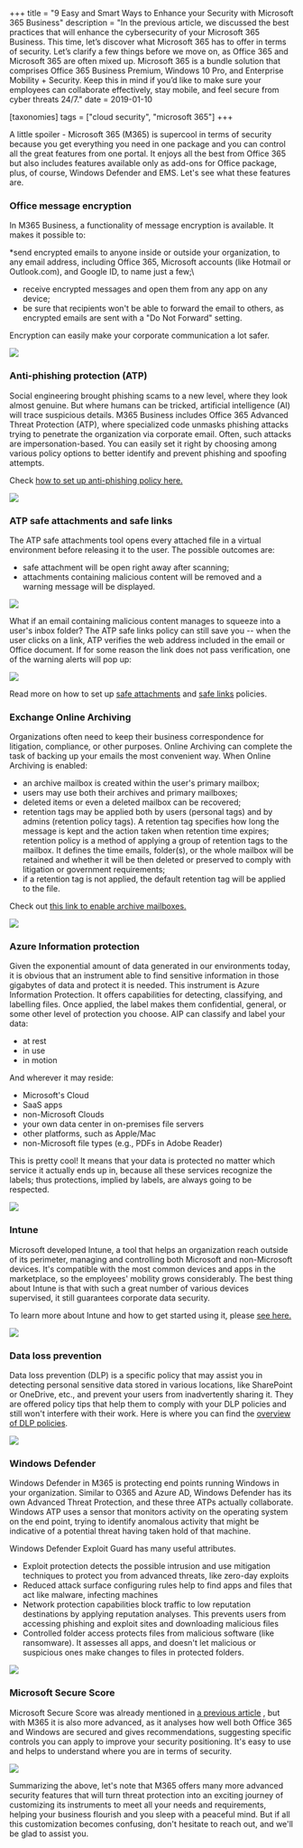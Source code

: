 +++
title = "9 Easy and Smart Ways to Enhance your Security with Microsoft 365 Business"
description = "In the previous article, we  discussed the best practices that will enhance the cybersecurity of your Microsoft 365 Business. This time, let’s discover what Microsoft 365 has to offer in terms of security. Let’s clarify a few things before we move on, as Office 365 and Microsoft 365 are often mixed up. Microsoft 365 is a bundle solution that comprises Office 365 Business Premium, Windows 10 Pro, and Enterprise Mobility + Security. Keep this in mind if you’d like to make sure your employees can collaborate effectively, stay mobile, and feel secure from cyber threats 24/7."
date = 2019-01-10

[taxonomies]
tags = ["cloud security", "microsoft 365"]
+++

A little spoiler - Microsoft 365 (M365) is supercool in terms of
security because you get everything you need in one package and you can
control all the great features from one portal. It enjoys all the best
from Office 365 but also includes features available only as add-ons for
Office package, plus, of course, Windows Defender and EMS.
Let's see what these features are.

### Office message encryption

In M365 Business, a functionality of message encryption is available. It
makes it possible to:

\*send encrypted emails to anyone inside or outside your organization,
to any email address, including Office 365, Microsoft accounts (like
Hotmail or Outlook.com), and Google ID, to name just a few;\

-   receive encrypted messages and open them from any app on any device;
-   be sure that recipients won't be able to forward the email to
    others, as encrypted emails are sent with a "Do Not Forward"
    setting.

Encryption can easily make your corporate communication a lot safer. 

![](https://o365hq.com/images/198.png)

### Anti-phishing protection (ATP)

Social engineering brought phishing scams to a new level, where they
look almost genuine. But where humans can be tricked, artificial
intelligence (AI) will trace suspicious details. M365 Business includes
Office 365 Advanced Threat Protection (ATP), where specialized
code unmasks phishing attacks trying to penetrate the organization via
corporate email. Often, such attacks are impersonation-based. You can
easily set it right by choosing among various policy options to better
identify and prevent phishing and spoofing attempts.

Check [how to set up anti-phishing policy
here.](https://docs.microsoft.com/en-us/office365/securitycompliance/set-up-anti-phishing-policies)

![](https://o365hq.com/images/199.png)

###  ATP safe attachments and safe links

The ATP safe attachments tool opens every attached file in a
virtual environment before releasing it to the user. The possible
outcomes are:

-   safe attachment will be open right away after scanning;
-   attachments containing malicious content will be removed and a
    warning message will be displayed.

![](https://o365hq.com/images/200.png)

What if an email containing malicious content manages to squeeze into
a user's inbox folder? The ATP safe links policy can still save you
-- when the user clicks on a link, ATP verifies the web address included in the email or Office document. If for some
reason the link does not pass verification, one of the warning alerts
will pop up:

![](https://o365hq.com/images/201.png)

Read more on how to set up [safe
attachments](https://docs.microsoft.com/en-us/office365/securitycompliance/set-up-atp-safe-attachments-policies)
and [safe
links](https://docs.microsoft.com/en-us/office365/securitycompliance/set-up-atp-safe-links-policies)
policies.

### Exchange Online Archiving

Organizations often need to keep their business correspondence for
litigation, compliance, or other purposes. Online Archiving can complete
the task of backing up your emails the most convenient way. When Online
Archiving is enabled:

-   an archive mailbox is created within the user's primary mailbox;
-   users may use both their archives and primary mailboxes;
-   deleted items or even a deleted mailbox can be recovered;
-   retention tags may be applied both by users (personal tags) and by
    admins (retention policy tags). A retention tag specifies how long the
    message is kept and the action taken when retention time expires;
    retention policy is a method of applying a group of retention tags
    to the mailbox. It defines the time emails, folder(s), or the whole
    mailbox will be retained and whether it will be then deleted or
    preserved to comply with litigation or government requirements;
-   if a retention tag is not applied, the default retention tag will be
    applied to the file.

Check out [this link to enable archive
mailboxes.](https://docs.microsoft.com/en-us/office365/securitycompliance/enable-archive-mailboxes)

![](https://o365hq.com/images/202.png)

### Azure Information protection

Given the exponential amount of data generated in our environments
today, it is obvious that an instrument able to find sensitive
information in those gigabytes of data and protect it is needed. This
instrument is Azure Information Protection. It offers capabilities for
detecting, classifying, and labelling files. Once applied, the label makes
them confidential, general, or some other level of protection you choose. AIP can
classify and label your data:

-   at rest
-   in use
-   in motion

And wherever it may reside:

-   Microsoft's Cloud
-   SaaS apps
-   non-Microsoft Clouds
-   your own data center in on-premises file servers
-   other platforms, such as Apple/Mac
-   non-Microsoft file types (e.g., PDFs in Adobe Reader)

This is pretty cool! It means that your data is protected no matter
which service it actually ends up in, because all these services
recognize the labels; thus protections, implied by labels, are always
going to be respected.

![](https://o365hq.com/images/203.png)

### Intune

Microsoft developed Intune, a tool that helps an organization reach
outside of its perimeter, managing and controlling both Microsoft and
non-Microsoft devices. It's compatible with the most common devices and
apps in the marketplace, so the employees' mobility grows
considerably. The best thing about Intune is that with such a great
number of various devices supervised, it still guarantees corporate data
security.

To learn more about Intune and how to get started using it, please [see
here.](https://docs.microsoft.com/en-us/intune/)

![](https://o365hq.com/images/204.png)

### Data loss prevention

Data loss prevention (DLP) is a specific policy that may
assist you in detecting personal sensitive data stored in various
locations, like SharePoint or OneDrive, etc., and prevent your users from
inadvertently sharing it. They are offered policy tips that help them to
comply with your DLP policies and still won't interfere with
their work. Here is where you can find the [overview of DLP
policies](https://docs.microsoft.com/en-us/office365/securitycompliance/data-loss-prevention-policies).

![](https://o365hq.com/images/205.png)

### Windows Defender

Windows Defender in M365 is protecting end points running Windows in
your organization. Similar to O365 and Azure AD, Windows Defender has
its own Advanced Threat Protection, and these three ATPs
actually collaborate. Windows ATP uses a sensor that monitors
activity on the operating system on the end point, trying to identify
anomalous activity that might be indicative of a potential threat
having taken hold of that machine.

Windows Defender Exploit Guard has many useful attributes.

-   Exploit protection detects the possible intrusion and use mitigation
    techniques to protect you from advanced threats, like zero-day
    exploits
-   Reduced attack surface configuring rules help to find apps and
    files that act like malware, infecting machines
-   Network protection capabilities block traffic to low
    reputation destinations by applying reputation analyses. This
    prevents users from accessing phishing and exploit sites and
    downloading malicious files
-   Controlled folder access protects files from malicious software
    (like ransomware). It assesses all apps, and doesn't let malicious or
    suspicious ones make changes to files in protected folders.

![](https://o365hq.com/images/206.png)

### Microsoft Secure Score

Microsoft Secure Score was already mentioned in [a previous
article](o365hq.com/blog/top-8-solutions-to-secure-your-office-365-business)
, but with M365 it is also more advanced, as it analyses how well both
Office 365 and Windows are secured and gives recommendations, suggesting
specific controls you can apply to improve your security positioning.
It's easy to use and helps to understand where you are in terms of
security.

![](https://o365hq.com/images/207.png)

Summarizing the above, let's note that M365 offers many more advanced
security features that will turn threat protection into an exciting
journey of customizing its instruments to meet all your needs and
requirements, helping your business flourish and you sleep with a
peaceful mind. But if all this customization becomes confusing, don't
hesitate to reach out, and we'll be glad to assist you.
